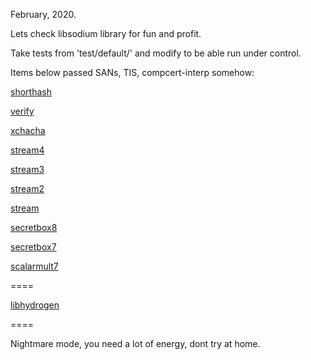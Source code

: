 February, 2020.

Lets check libsodium library for fun and profit.

Take tests from 'test/default/' and modify to be able run under control.

Items below passed SANs, TIS, compcert-interp somehow:

[shorthash](https://github.com/jedisct1/libsodium/blob/master/test/default/shorthash.c)

[verify](https://github.com/jedisct1/libsodium/blob/master/test/default/verify1.c)

[xchacha](https://github.com/jedisct1/libsodium/blob/master/test/default/xchacha20.c)

[stream4](https://github.com/jedisct1/libsodium/blob/master/test/default/stream4.c)

[stream3](https://github.com/jedisct1/libsodium/blob/master/test/default/stream3.c)

[stream2](https://github.com/jedisct1/libsodium/blob/master/test/default/stream2.c)

[stream](https://github.com/jedisct1/libsodium/blob/master/test/default/stream.c)

[secretbox8](https://github.com/jedisct1/libsodium/blob/master/test/default/secretbox8.c)

[secretbox7](https://github.com/jedisct1/libsodium/blob/master/test/default/secretbox7.c)

[scalarmult7](https://github.com/jedisct1/libsodium/blob/master/test/default/scalarmult7.c)

====

[libhydrogen](https://github.com/jedisct1/libhydrogen)

====

Nightmare mode, you need a lot of energy, dont try at home.
